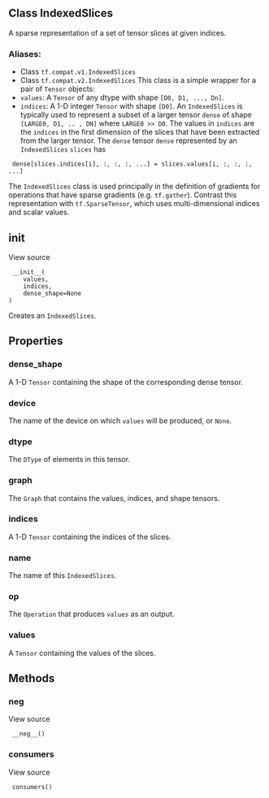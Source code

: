 ## Class IndexedSlices
A sparse representation of a set of tensor slices at given indices.
### Aliases:
- Class `tf.compat.v1.IndexedSlices`
- Class `tf.compat.v2.IndexedSlices`
This class is a simple wrapper for a pair of `Tensor` objects:
- `values`: A `Tensor` of any dtype with shape `[D0, D1, ..., Dn]`.
- `indices`: A 1-D integer `Tensor` with shape `[D0]`.
An `IndexedSlices` is typically used to represent a subset of a larger tensor `dense` of shape `[LARGE0, D1, .. , DN]` where `LARGE0 >> D0`. The values in `indices` are the `indices` in the first dimension of the slices that have been extracted from the larger tensor.
The `dense` tensor `dense` represented by an `IndexedSlices` `slices` has

```
 dense[slices.indices[i], :, :, :, ...] = slices.values[i, :, :, :, ...]
```
The `IndexedSlices` class is used principally in the definition of gradients for operations that have sparse gradients (e.g. `tf.gather`).
Contrast this representation with `tf.SparseTensor`, which uses multi-dimensional indices and scalar values.
## __init__
View source

```
 __init__(
    values,
    indices,
    dense_shape=None
)
```
Creates an `IndexedSlices`.
## Properties
### dense_shape
A 1-D `Tensor` containing the shape of the corresponding dense tensor.
### device
The name of the device on which `values` will be produced, or `None`.
### dtype
The `DType` of elements in this tensor.
### graph
The `Graph` that contains the values, indices, and shape tensors.
### indices
A 1-D `Tensor` containing the indices of the slices.
### name
The name of this `IndexedSlices`.
### op
The `Operation` that produces `values` as an output.
### values
A `Tensor` containing the values of the slices.
## Methods
### __neg__
View source

```
 __neg__()
```
### consumers
View source

```
 consumers()
```
